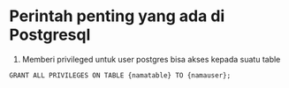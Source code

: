 # Perintah penting yang ada di Postgresql

1. Memberi privileged untuk user postgres bisa akses kepada suatu table

```
GRANT ALL PRIVILEGES ON TABLE {namatable} TO {namauser};
```
